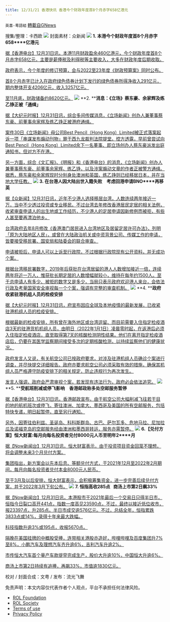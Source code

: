 ```yaml
---
title: 12/31/21 香港快讯 香港今个财政年度首8个月赤字658亿港元
---
```

`英喜-粵語組` [轉載自GNews](https://gnews.org/zh-hans/1808956/)

搜集/整理：卡西欧
![](https://assets.gnews.org/wp-content/uploads/2021/12/1231fenmian.jpg)
封面素材：众新闻
![](https://assets.gnews.org/wp-content/uploads/2021/12/Screen-Shot-2021-12-31-at-10.38.57-AM.png)
**1. ****本港今个财政年度首****8****个月赤字****658****亿港元**

[据【香港电台】12月31日讯，本港11月财政盈余460亿港元，今个财政年度首8个月赤字658亿元，主要是薪俸税及利得税等主要收入，大多在财政年度后期收取。](https://news.rthk.hk/rthk/ch/component/k2/1626775-20211231.htm)

[政府表示，今个年度的修订预算，会与2022至23年度《财政预算案》同时公布。](https://news.rthk.hk/rthk/ch/component/k2/1626775-20211231.htm)

[首8个月赤字已计入在政府绿色债券计划下发行的绿色债券所得净收入291亿元，期内整体开支4206亿元，收入3257亿元。](https://news.rthk.hk/rthk/ch/component/k2/1626775-20211231.htm)

[至11月底，财政储备约8620亿元。](https://news.rthk.hk/rthk/ch/component/k2/1626775-20211231.htm)
![](https://assets.gnews.org/wp-content/uploads/2021/12/Screen-Shot-2021-12-31-at-10.39.06-AM.png)
**2. ****消息：《立场》蔡东豪、余家辉及练乙铮正被「通缉」**

[据【大纪元时报】12月31日讯，综合多间传媒消息，《立场新闻》创办人兼董事蔡东豪、前董事余家辉及练乙铮正被港府通缉。](https://hk.epochtimes.com/news/2021-12-31/2332777)

[案件30日《立场新闻》母公司Best Pencil（Hong Kong）Limited被正式落案起诉一项「串谋发布煽动刊物」罪于西九龙裁判法院提堂。控方透露，早前曾尝试向Best Pencil（Hong Kong）Limited余下一名董事、即立场创办人蔡东豪派发出庭通知书，但对方不在港。](https://hk.epochtimes.com/news/2021-12-31/2332777)

[另一方面，综合《文汇报》、《明报》和《香港电台》的消息，《立场新闻》创办人兼董事蔡东豪、前董事余家辉、练乙铮，以及涉案煽动文章的作者正被警方通缉。据悉，蔡东豪和余家辉现时分别身处澳洲和英国，练乙铮则已经移居日本，并在当地大学任教。](https://hk.epochtimes.com/news/2021-12-31/2332777)
![](https://assets.gnews.org/wp-content/uploads/2021/12/Screen-Shot-2021-12-31-at-10.39.17-AM.png)
**3. ****在台港人因大陆出世入籍失败　考虑回港申请****BNO****再移英**

[据【众新闻】12月31日讯，近年不少港人选择移居台湾，人数连续两年接近一万，当中不少透过投资或专业移民。不过台湾去年修改香港居民定居的相关法例，收紧审查申请人的出生地或工作经历，不少港人的定居申请因新修例而被拒，有些人甚至要再漂泊他乡。](https://www.hkcnews.com/article/49843/眾新聞中國組-台灣-49843/在台港人因大陸出世入籍失敗-考慮回港申請bno再移英)

[台湾政府去年8月修改《香港澳门居民进入台湾地区及居留定居许可办法》，列明「原为大陆地区人民」，或曾在大陆政治机关或中资背景公司、传媒工作的申请，皆要接受移民署、国安局和陆委会的联合审查。](https://www.hkcnews.com/article/49843/眾新聞中國組-台灣-49843/在台港人因大陸出世入籍失敗-考慮回港申請bno再移英)

[申请被拒后，申请人可以上诉至行政院，不过根据行政院现有公开资料，并无成功个案。](https://www.hkcnews.com/article/49843/眾新聞中國組-台灣-49843/在台港人因大陸出世入籍失敗-考慮回港申請bno再移英)

[根据台湾移民署数字，2019年后获批在台湾居留的港人人数增加接近一倍，连续两年将近一万人，惟获批长期定居的人数增幅就较小，维持在每年约1500人。至于总申请人有多少、被拒的数字又是多少，当局只表示政府欢迎港人来台，会依法行政及考量国家安全审视每一个个案，强调有完整的审查机制。](https://www.hkcnews.com/article/49843/眾新聞中國組-台灣-49843/在台港人因大陸出世入籍失敗-考慮回港申請bno再移英)
![](https://assets.gnews.org/wp-content/uploads/2021/12/Screen-Shot-2021-12-31-at-10.39.27-AM.png)
**4. ****政府收紧驻港机组人员的检疫安排**

[据【大纪元时报】12月31日讯，府宣布因应全球及本地疫情的最新发展，已收紧驻港机组人员的检疫安排。](https://hk.epochtimes.com/news/2021-12-31/64100628)

[根据最新的检疫安排，所有曾在海外地区或台湾逗留、而目前需要入住指定检疫酒店3天的驻港货机机组人员，由明日（2022年1月1日）凌晨零时起，在返港后必须入住指定检疫酒店，直至取得第7天的核酸检测阴性结果。他们在离开指定检疫酒店后，仍要在其医学监察期间接受多次的定期核酸检测，以持续监察他们的健康状况。](https://hk.epochtimes.com/news/2021-12-31/64100628)

[政府发言人又说，有关航空公司已按政府要求，对涉及驻港机组人员确诊个案进行调查，并尽快提交详细报告。政府亦要求航空公司必须采取有效的措施，确保其机组人员严格遵守防疫安排下的相关规定，防止违规行为再次发生。](https://hk.epochtimes.com/news/2021-12-31/64100628)

[发言人强调，政府会严肃审视个案，若发现有违法行为，政府必会依法追究。](https://hk.epochtimes.com/news/2021-12-31/64100628)
![](https://assets.gnews.org/wp-content/uploads/2021/12/Screen-Shot-2021-12-31-at-10.39.50-AM.png)
**5. ****受航班削减或停飞影响　香港邮政称多处空邮服务暂停**

[据【香港电台】12月31日讯，香港邮政宣布，由于航空公司大幅削减飞往若干目的地的航机班次或停飞，寄往澳洲、加拿大、墨西哥及美国的所有空邮服务，包括特快专递，明日起暂停，直至另行通知。](https://news.rthk.hk/rthk/ch/component/k2/1626802-20211231.htm?spTabChangeable=0)

[另外，因寄往伯利兹、圣诞岛、科科斯群岛、古巴、萨尔瓦多、危地马拉、尼加拉瓜及诺褔克岛的空邮服务经由澳洲和墨西哥转运，服务亦需暂停。](https://news.rthk.hk/rthk/ch/component/k2/1626802-20211231.htm?spTabChangeable=0)
![](https://assets.gnews.org/wp-content/uploads/2021/12/Screen-Shot-2021-12-31-at-10.40.02-AM.png)
**6.****【兑付方案】恒大财富****:****每月向每名投资者兑付****8000****元人币至明年****2****月**

[据【Now新闻台】12月31日讯，恒大财富表示，由于投资项目资金回笼不理想，将会调整未来3个月兑付方案。](https://news.now.com/home/finance/player?newsId=461754)

[集团指出，新方案会以先本后息、等额兑付方式，于2021年12月至2022年2月期间，每月向每名投资者兑付本金8000元人民币。](https://news.now.com/home/finance/player?newsId=461754)

[至于3月及以后安排，恒大财富表示，会积极筹集资金，进一步完善后续兑付方案，并于2022年3月下旬公布。](https://news.now.com/home/finance/player?newsId=461754)
![](https://assets.gnews.org/wp-content/uploads/2021/12/Screen-Shot-2021-12-31-at-10.40.14-AM.png)
**7. ****恒指高收****285****点****   ****商汤上市第****2****日飙****33%**

[据【Now新闻台】12月31日讯，本港股市于2021年最后一个交易日只得半日市，恒指今日裂口高开441点，指数一度高见23590点，不过，最终以接近低位收市，报23397点，升285点。半日市成交逾576亿元。不过，总结全年，恒指累跌3833点或14%，录得十年来最大跌幅。](https://news.now.com/home/finance/player?newsId=461743)

[科技指数升逾3%或195点，收报5670点。](https://news.now.com/home/finance/player?newsId=461743)

[隔晚在美国挂牌的中概股受捧，连带相关港股亦造好，哔哩哔哩及百度集团升7%至8%，小鹏汽车及理想汽车齐升逾6%，吉利汽车升逾2%。](https://news.now.com/home/finance/player?newsId=461743)

[市传恒大汽车首个量产车款提早完成生产，股价大升逾10%，中国恒大升逾6%。](https://news.now.com/home/finance/player?newsId=461743)

[商汤上市第2日持续有追捧，再飙33%，市值逾1830亿元。](https://news.now.com/home/finance/player?newsId=461743)

校对 / 封面合成：文粤 / 发布：流光飞舞

 

免责声明：本文内容仅代表作者个人观点，平台不承担任何法律风险。

- [ROL Foundation](https://rolfoundation.org/)
- [ROL Society](https://rolsociety.org/)
- [Terms of use](https://gnews.org/terms-of-use-3/)
- [Privacy Policy](https://gnews.org/privacy-policy/)
